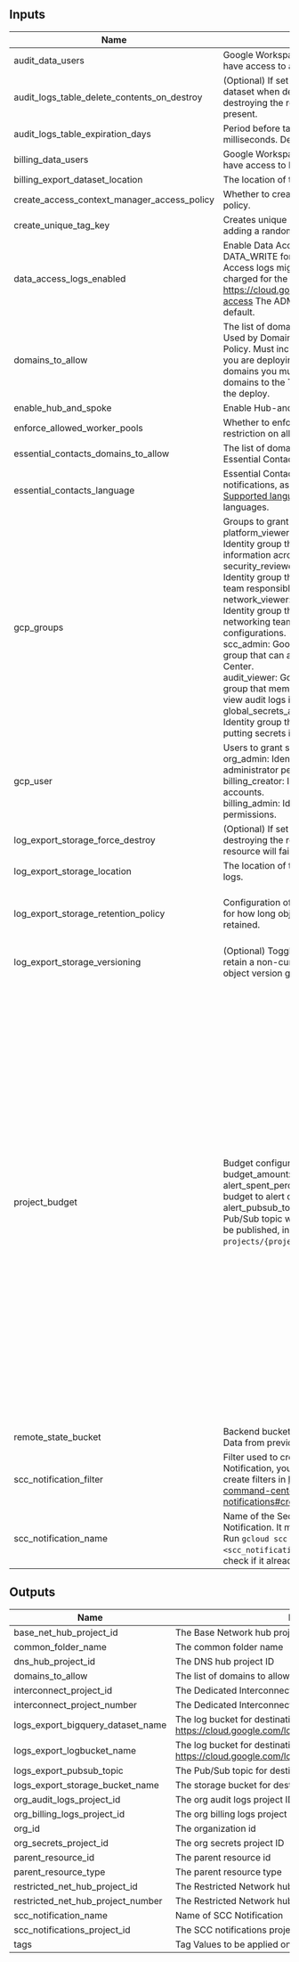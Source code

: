<!-- BEGINNING OF PRE-COMMIT-TERRAFORM DOCS HOOK -->
## Inputs

| Name | Description | Type | Default | Required |
|------|-------------|------|---------|:--------:|
| audit\_data\_users | Google Workspace or Cloud Identity group that have access to audit logs. | `string` | n/a | yes |
| audit\_logs\_table\_delete\_contents\_on\_destroy | (Optional) If set to true, delete all the tables in the dataset when destroying the resource; otherwise, destroying the resource will fail if tables are present. | `bool` | `false` | no |
| audit\_logs\_table\_expiration\_days | Period before tables expire for all audit logs in milliseconds. Default is 30 days. | `number` | `30` | no |
| billing\_data\_users | Google Workspace or Cloud Identity group that have access to billing data set. | `string` | n/a | yes |
| billing\_export\_dataset\_location | The location of the dataset for billing data export. | `string` | `"US"` | no |
| create\_access\_context\_manager\_access\_policy | Whether to create access context manager access policy. | `bool` | `true` | no |
| create\_unique\_tag\_key | Creates unique organization-wide tag keys by adding a random suffix to each key. | `bool` | `false` | no |
| data\_access\_logs\_enabled | Enable Data Access logs of types DATA\_READ, DATA\_WRITE for all GCP services. Enabling Data Access logs might result in your organization being charged for the additional logs usage. See https://cloud.google.com/logging/docs/audit#data-access The ADMIN\_READ logs are enabled by default. | `bool` | `false` | no |
| domains\_to\_allow | The list of domains to allow users from in IAM. Used by Domain Restricted Sharing Organization Policy. Must include the domain of the organization you are deploying the foundation. To add other domains you must also grant access to these domains to the Terraform Service Account used in the deploy. | `list(string)` | n/a | yes |
| enable\_hub\_and\_spoke | Enable Hub-and-Spoke architecture. | `bool` | `false` | no |
| enforce\_allowed\_worker\_pools | Whether to enforce the organization policy restriction on allowed worker pools for Cloud Build. | `bool` | `false` | no |
| essential\_contacts\_domains\_to\_allow | The list of domains that email addresses added to Essential Contacts can have. | `list(string)` | n/a | yes |
| essential\_contacts\_language | Essential Contacts preferred language for notifications, as a ISO 639-1 language code. See [Supported languages](https://cloud.google.com/resource-manager/docs/managing-notification-contacts#supported-languages) for a list of supported languages. | `string` | `"en"` | no |
| gcp\_groups | Groups to grant specific roles in the Organization.<br>  platform\_viewer: Google Workspace or Cloud Identity group that have the ability to view resource information across the Google Cloud organization.<br>  security\_reviewer: Google Workspace or Cloud Identity group that members are part of the security team responsible for reviewing cloud security<br>  network\_viewer: Google Workspace or Cloud Identity group that members are part of the networking team and review network configurations.<br>  scc\_admin: Google Workspace or Cloud Identity group that can administer Security Command Center.<br>  audit\_viewer: Google Workspace or Cloud Identity group that members are part of an audit team and view audit logs in the logging project.<br>  global\_secrets\_admin: Google Workspace or Cloud Identity group that members are responsible for putting secrets into Secrets Manage | <pre>object({<br>    platform_viewer      = optional(string, null)<br>    security_reviewer    = optional(string, null)<br>    network_viewer       = optional(string, null)<br>    scc_admin            = optional(string, null)<br>    audit_viewer         = optional(string, null)<br>    global_secrets_admin = optional(string, null)<br>  })</pre> | `{}` | no |
| gcp\_user | Users to grant specific roles in the Organization.<br>  org\_admin: Identity that has organization administrator permissions.<br>  billing\_creator: Identity that can create billing accounts.<br>  billing\_admin: Identity that has billing administrator permissions. | <pre>object({<br>    org_admin       = optional(string, null)<br>    billing_creator = optional(string, null)<br>    billing_admin   = optional(string, null)<br>  })</pre> | `{}` | no |
| log\_export\_storage\_force\_destroy | (Optional) If set to true, delete all contents when destroying the resource; otherwise, destroying the resource will fail if contents are present. | `bool` | `false` | no |
| log\_export\_storage\_location | The location of the storage bucket used to export logs. | `string` | `"US"` | no |
| log\_export\_storage\_retention\_policy | Configuration of the bucket's data retention policy for how long objects in the bucket should be retained. | <pre>object({<br>    is_locked             = bool<br>    retention_period_days = number<br>  })</pre> | `null` | no |
| log\_export\_storage\_versioning | (Optional) Toggles bucket versioning, ability to retain a non-current object version when the live object version gets replaced or deleted. | `bool` | `false` | no |
| project\_budget | Budget configuration for projects.<br>  budget\_amount: The amount to use as the budget.<br>  alert\_spent\_percents: A list of percentages of the budget to alert on when threshold is exceeded.<br>  alert\_pubsub\_topic: The name of the Cloud Pub/Sub topic where budget related messages will be published, in the form of `projects/{project_id}/topics/{topic_id}`. | <pre>object({<br>    dns_hub_budget_amount                   = optional(number, 1000)<br>    dns_hub_alert_spent_percents            = optional(list(number), [0.5, 0.75, 0.9, 0.95])<br>    dns_hub_alert_pubsub_topic              = optional(string, null)<br>    base_net_hub_budget_amount              = optional(number, 1000)<br>    base_net_hub_alert_spent_percents       = optional(list(number), [0.5, 0.75, 0.9, 0.95])<br>    base_net_hub_alert_pubsub_topic         = optional(string, null)<br>    restricted_net_hub_budget_amount        = optional(number, 1000)<br>    restricted_net_hub_alert_spent_percents = optional(list(number), [0.5, 0.75, 0.9, 0.95])<br>    restricted_net_hub_alert_pubsub_topic   = optional(string, null)<br>    interconnect_budget_amount              = optional(number, 1000)<br>    interconnect_alert_spent_percents       = optional(list(number), [0.5, 0.75, 0.9, 0.95])<br>    interconnect_alert_pubsub_topic         = optional(string, null)<br>    org_secrets_budget_amount               = optional(number, 1000)<br>    org_secrets_alert_spent_percents        = optional(list(number), [0.5, 0.75, 0.9, 0.95])<br>    org_secrets_alert_pubsub_topic          = optional(string, null)<br>    org_billing_logs_budget_amount          = optional(number, 1000)<br>    org_billing_logs_alert_spent_percents   = optional(list(number), [0.5, 0.75, 0.9, 0.95])<br>    org_billing_logs_alert_pubsub_topic     = optional(string, null)<br>    org_audit_logs_budget_amount            = optional(number, 1000)<br>    org_audit_logs_alert_spent_percents     = optional(list(number), [0.5, 0.75, 0.9, 0.95])<br>    org_audit_logs_alert_pubsub_topic       = optional(string, null)<br>    scc_notifications_budget_amount         = optional(number, 1000)<br>    scc_notifications_alert_spent_percents  = optional(list(number), [0.5, 0.75, 0.9, 0.95])<br>    scc_notifications_alert_pubsub_topic    = optional(string, null)<br>  })</pre> | `{}` | no |
| remote\_state\_bucket | Backend bucket to load Terraform Remote State Data from previous steps. | `string` | n/a | yes |
| scc\_notification\_filter | Filter used to create the Security Command Center Notification, you can see more details on how to create filters in https://cloud.google.com/security-command-center/docs/how-to-api-filter-notifications#create-filter | `string` | `"state = \"ACTIVE\""` | no |
| scc\_notification\_name | Name of the Security Command Center Notification. It must be unique in the organization. Run `gcloud scc notifications describe <scc_notification_name> --organization=org_id` to check if it already exists. | `string` | n/a | yes |

## Outputs

| Name | Description |
|------|-------------|
| base\_net\_hub\_project\_id | The Base Network hub project ID |
| common\_folder\_name | The common folder name |
| dns\_hub\_project\_id | The DNS hub project ID |
| domains\_to\_allow | The list of domains to allow users from in IAM. |
| interconnect\_project\_id | The Dedicated Interconnect project ID |
| interconnect\_project\_number | The Dedicated Interconnect project number |
| logs\_export\_bigquery\_dataset\_name | The log bucket for destination of log exports. See https://cloud.google.com/logging/docs/routing/overview#buckets |
| logs\_export\_logbucket\_name | The log bucket for destination of log exports. See https://cloud.google.com/logging/docs/routing/overview#buckets |
| logs\_export\_pubsub\_topic | The Pub/Sub topic for destination of log exports |
| logs\_export\_storage\_bucket\_name | The storage bucket for destination of log exports |
| org\_audit\_logs\_project\_id | The org audit logs project ID |
| org\_billing\_logs\_project\_id | The org billing logs project ID |
| org\_id | The organization id |
| org\_secrets\_project\_id | The org secrets project ID |
| parent\_resource\_id | The parent resource id |
| parent\_resource\_type | The parent resource type |
| restricted\_net\_hub\_project\_id | The Restricted Network hub project ID |
| restricted\_net\_hub\_project\_number | The Restricted Network hub project number |
| scc\_notification\_name | Name of SCC Notification |
| scc\_notifications\_project\_id | The SCC notifications project ID |
| tags | Tag Values to be applied on next steps |

<!-- END OF PRE-COMMIT-TERRAFORM DOCS HOOK -->

